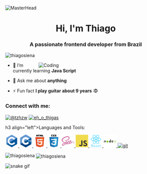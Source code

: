 ![MasterHead](https://github.com/thiagosiena/thiagosiena/assets/114188947/4cb0286a-2dd1-48e4-a04e-fd7b8b56d383)
<h1 align="center">Hi, I'm Thiago</h1>
<h3 align="center">A passionate frontend developer from Brazil</h3>


<p align="left"> <img src="https://komarev.com/ghpvc/?username=thiagosiena&label=Profile%20views&color=00ff1e&style=plastic" alt="thiagosiena" /> </p>
<img align="right" alt="Coding" width="400" src="https://user-images.githubusercontent.com/114188947/217374814-e782a5ec-6a9b-4048-921d-7ab686202d63.gif">





- 🌱 I’m currently learning **Java Script**

- 💬 Ask me about **anything**

- ⚡ Fun fact **I play guitar about 9 years :D**

<h3 align="left">Connect with me:</h3>
<p align="left">
<a href="https://twitter.com/Zox______" target="blank"><img align="center" src="https://raw.githubusercontent.com/rahuldkjain/github-profile-readme-generator/master/src/images/icons/Social/twitter.svg" alt="@tzhzw" height="30" width="40" /></a>
<a href="https://instagram.com/eh_o_thigas" target="blank"><img align="center" src="https://raw.githubusercontent.com/rahuldkjain/github-profile-readme-generator/master/src/images/icons/Social/instagram.svg" alt="eh_o_thigas" height="30" width="40" /></a>
</p>

h3 align="left">Languages and Tools:</h3>
<p align="left">  <a href="https://www.cprogramming.com/" target="_blank" rel="noreferrer"> <img src="https://raw.githubusercontent.com/devicons/devicon/master/icons/c/c-original.svg" alt="c" width="40" height="40"/> </a> <a href="https://www.w3schools.com/cpp/" target="_blank" rel="noreferrer"> <img src="https://raw.githubusercontent.com/devicons/devicon/master/icons/cplusplus/cplusplus-original.svg" alt="cplusplus" width="40" height="40"/> </a> <a href="https://www.w3.org/html/" target="_blank" rel="noreferrer"> <img src="https://raw.githubusercontent.com/devicons/devicon/master/icons/html5/html5-original-wordmark.svg" alt="html5" width="40" height="40"/> </a> <a href="https://www.w3schools.com/css/" target="_blank" rel="noreferrer"> <img src="https://raw.githubusercontent.com/devicons/devicon/master/icons/css3/css3-original-wordmark.svg" alt="css3" width="40" height="40"/> </a> <a href="https://sass-lang.com" target="_blank" rel="noreferrer"> <img src="https://raw.githubusercontent.com/devicons/devicon/master/icons/sass/sass-original.svg" alt="sass" width="40" height="40"/> </a> <a href="https://developer.mozilla.org/en-US/docs/Web/JavaScript" target="_blank" rel="noreferrer"> <img src="https://raw.githubusercontent.com/devicons/devicon/master/icons/javascript/javascript-original.svg" alt="javascript" width="40" height="40"/> </a> <a href="https://reactjs.org/" target="_blank" rel="noreferrer"> <img src="https://raw.githubusercontent.com/devicons/devicon/master/icons/react/react-original-wordmark.svg" alt="react" width="40" height="40"/> </a>  <a href="https://nodejs.org" target="_blank" rel="noreferrer"> <img src="https://raw.githubusercontent.com/devicons/devicon/master/icons/nodejs/nodejs-original-wordmark.svg" alt="nodejs" width="40" height="40"/> </a> <a href="https://git-scm.com/" target="_blank" rel="noreferrer"> <img src="https://www.vectorlogo.zone/logos/git-scm/git-scm-icon.svg" alt="git" width="40" height="40"/> </a> </p>


<p><img align="left" src="https://github-readme-stats.vercel.app/api/top-langs?username=thiagosiena&show_icons=true&theme=dark&bg_color=0d1117&hide_border=true&locale=en&layout=compact" alt="thiagosiena" /></p>

<p>&nbsp;<img align="center" src="https://github-readme-stats.vercel.app/api?username=thiagosiena&show_icons=true&theme=dark&title_color=ffffff&text_color=00ff1e&bg_color=0d1117&hide_border=true&locale=en" alt="thiagosiena" /></p>

![snake gif](https://github.com/thiagosiena/thiagosiena/blob/output/github-contribution-grid-snake.gif)
